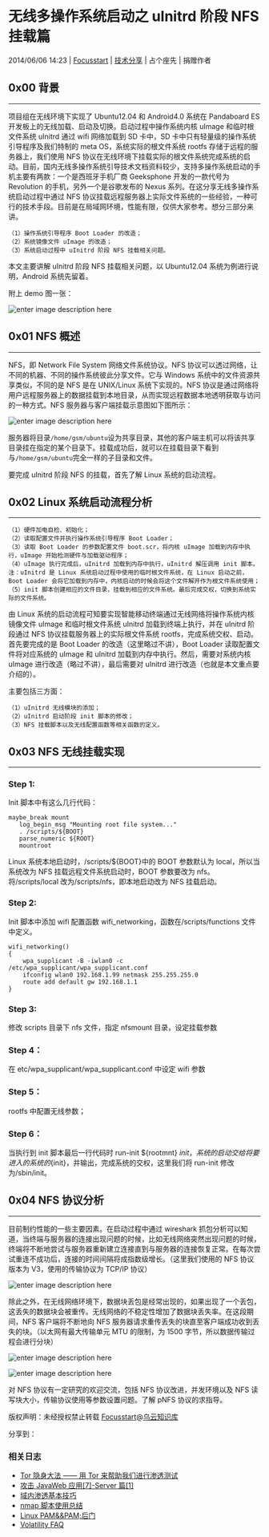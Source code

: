 # 无线多操作系统启动之 uInitrd 阶段 NFS 挂载篇

2014/06/06 14:23 | [Focusstart](http://drops.wooyun.org/author/Focusstart "由 Focusstart 发布") | [技术分享](http://drops.wooyun.org/category/tips "查看 技术分享 中的全部文章") | 占个座先 | 捐赠作者

## 0x00 背景

* * *

项目组在无线环境下实现了 Ubuntu12.04 和 Android4.0 系统在 Pandaboard ES 开发板上的无线加载、启动及切换。启动过程中操作系统内核 uImage 和临时根文件系统 uInitrd 通过 wifi 网络加载到 SD 卡中，SD 卡中只有轻量级的操作系统引导程序及我们特制的 meta OS，系统实际的根文件系统 rootfs 存储于远程的服务器上，我们使用 NFS 协议在无线环境下挂载实际的根文件系统完成系统的启动。目前，国内无线多操作系统引导技术文档资料较少，支持多操作系统启动的手机主要有两款：一个是西班牙手机厂商 Geeksphone 开发的一款代号为 Revolution 的手机，另外一个是谷歌发布的 Nexus 系列。在这分享无线多操作系统启动过程中通过 NFS 协议挂载远程服务器上实际文件系统的一些经验，一种可行的技术手段。目前是在局域网环境，性能有限，仅供大家参考。想分三部分来讲。

```
（1）操作系统引导程序 Boot Loader 的改造；
（2）系统镜像文件 uImage 的改造；
（3）系统启动过程中 uInitrd 阶段 NFS 挂载相关问题。 
```

本文主要讲解 uInitrd 阶段 NFS 挂载相关问题，以 Ubuntu12.04 系统为例进行说明，Android 系统先留着。

附上 demo 图一张：

![enter image description here](img/img1_u124_png.jpg)

## 0x01 NFS 概述

* * *

NFS，即 Network File System 网络文件系统协议。NFS 协议可以透过网络，让不同的机器、不同的操作系统彼此分享文件。它与 Windows 系统中的文件资源共享类似，不同的是 NFS 是在 UNIX/Linux 系统下实现的。NFS 协议是通过网络将用户远程服务器上的数据挂载到本地目录，从而实现远程数据本地透明获取与访问的一种方式。NFS 服务器与客户端挂载示意图如下图所示：

![enter image description here](img/img2_u93_jpg.jpg)

服务器将目录`/home/gsm/ubuntu`设为共享目录，其他的客户端主机可以将该共享目录挂在指定的某个目录下。挂载成功后，就可以在挂载目录下看到与`/home/gsm/ubuntu`完全一样的子目录和文件。

要完成 uInitrd 阶段 NFS 的挂载，首先了解 Linux 系统的启动流程。

## 0x02 Linux 系统启动流程分析

* * *

```
（1）硬件加电自检、初始化；
（2）读取配置文件并执行操作系统引导程序 Boot Loader；
（3）读取 Boot Loader 的参数配置文件 boot.scr，将内核 uImage 加载到内存中执行，uImage 开始检测硬件与加载驱动程序；
（4）uImage 执行完成后，uInitrd 加载到内存中执行，uInitrd 解压调用 init 脚本。注：uInitrd 是 Linux 系统启动过程中使用的临时根文件系统，在 Linux 启动之前，Boot Loader 会将它加载到内存中，内核启动的时候会将这个文件解开作为根文件系统使用；
（5）init 脚本创建相应的文件目录，挂载到相应的文件系统。最后完成交权，切换到系统实际的文件系统。 
```

由 Linux 系统的启动流程可知要实现智能移动终端通过无线网络将操作系统内核镜像文件 uImage 和临时根文件系统 uInitrd 加载到终端上执行，并在 uInitrd 阶段通过 NFS 协议挂载服务器上的实际根文件系统 rootfs，完成系统交权、启动。首先要完成的是 Boot Loader 的改造（这里略过不讲），Boot Loader 读取配置文件将对应系统的 uImage 和 uInitrd 加载到内存中执行。然后，需要对系统内核 uImage 进行改造（略过不讲），最后需要对 uInitrd 进行改造（也就是本文重点要介绍的）。

主要包括三方面：

```
（1）uInitrd 无线模块的添加；
（2）uInitrd 启动阶段 init 脚本的修改；
（3）NFS 挂载脚本以及无线配置函数等相关函数的定义。 
```

## 0x03 NFS 无线挂载实现

* * *

### Step 1:

Init 脚本中有这么几行代码：

```
maybe_break mount  
   log_begin_msg "Mounting root file system..."  
   . /scripts/${BOOT}  
   parse_numeric ${ROOT}  
   mountroot 
```

Linux 系统本地启动时，/scripts/${BOOT}中的 BOOT 参数默认为 local，所以当系统改为 NFS 挂载远程文件系统启动时，BOOT 参数要改为 nfs。将/scripts/local 改为/scripts/nfs，即本地启动改为 NFS 挂载启动。

### Step 2:

Init 脚本中添加 wifi 配置函数 wifi_networking，函数在/scripts/functions 文件中定义。

```
wifi_networking()
{
    wpa_supplicant -B -iwlan0 -c /etc/wpa_supplicant/wpa_supplicant.conf
    ifconfig wlan0 192.168.1.99 netmask 255.255.255.0 
    route add default gw 192.168.1.1
} 
```

### Step 3:

修改 scripts 目录下 nfs 文件，指定 nfsmount 目录，设定挂载参数

### Step 4：

在 etc/wpa_supplicant/wpa_supplicant.conf 中设定 wifi 参数

### Step 5：

rootfs 中配置无线参数；

### Step 6：

当执行到 init 脚本最后一行代码时 run-init ${rootmnt} ${init}，系统的启动交给将要进入的系统的${init}，并输出，完成系统的交权，这里我们将 run-init 修改为/sbin/init。

## 0x04 NFS 协议分析

* * *

目前制约性能的一些主要因素。在启动过程中通过 wireshark 抓包分析可以知道，当终端与服务器的连接出现问题的时候，比如无线网络突然出现问题的时候，终端将不断地尝试与服务器重新建立连接直到与服务器的连接恢复正常。在每次尝试重连不成功后，连接的时间间隔将成指数级增长。（这里我们使用的 NFS 协议版本为 V3，使用的传输协议为 TCP/IP 协议）

![enter image description here](img/img3_u100_png.jpg)

除此之外，在无线网络环境下，数据块丢包是经常出现的，如果出现了一个丢包，这丢失的数据块会被重传。无线网络的不稳定性增加了数据块丢失率。在这段期间，NFS 客户端将不断地向 NFS 服务器请求重传丢失的块直至客户端成功收到丢失的块。（以太网有最大传输单元 MTU 的限制，为 1500 字节，所以数据传输过程会进行分块）

![enter image description here](img/img4_u88_png.jpg)

![enter image description here](img/img5_u90_png.jpg)

对 NFS 协议有一定研究的欢迎交流，包括 NFS 协议改进，并发环境以及 NFS 读写块大小，传输协议使用等参数设置问题。了解 pNFS 协议的求指导。

版权声明：未经授权禁止转载 [Focusstart](http://drops.wooyun.org/author/Focusstart "由 Focusstart 发布")@[乌云知识库](http://drops.wooyun.org)

分享到：

### 相关日志

*   [Tor 隐身大法 —— 用 Tor 来帮助我们进行渗透测试](http://drops.wooyun.org/tips/1226)
*   [攻击 JavaWeb 应用[7]-Server 篇[1]](http://drops.wooyun.org/tips/604)
*   [域内渗透基本技巧](http://drops.wooyun.org/tips/421)
*   [nmap 脚本使用总结](http://drops.wooyun.org/tips/2188)
*   [Linux PAM&&PAM;后门](http://drops.wooyun.org/tips/1288)
*   [Volatility FAQ](http://drops.wooyun.org/papers/2854)